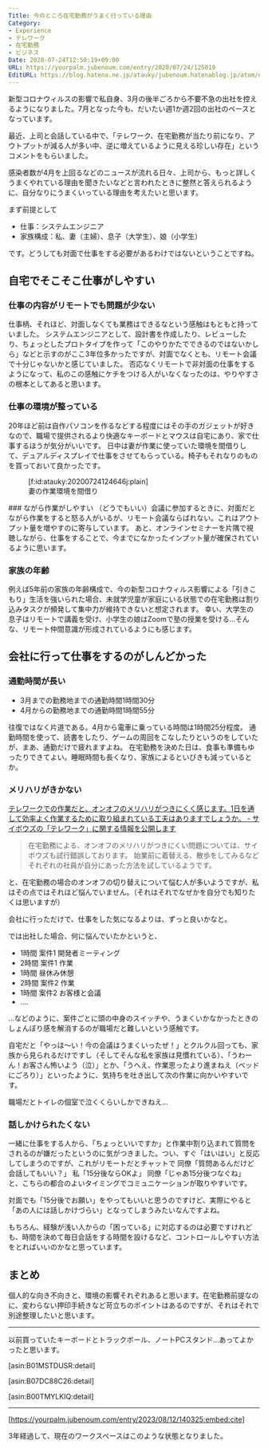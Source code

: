 ```yaml
---
Title: 今のところ在宅勤務がうまく行っている理由
Category:
- Experience
- テレワーク
- 在宅勤務
- ビジネス
Date: 2020-07-24T12:50:19+09:00
URL: https://yourpalm.jubenoum.com/entry/2020/07/24/125019
EditURL: https://blog.hatena.ne.jp/atauky/jubenoum.hatenablog.jp/atom/entry/26006613603555072
---
```


新型コロナウィルスの影響で私自身、3月の後半ごろから不要不急の出社を控えるようになりました。7月となった今も、だいたい週1か週2回の出社のペースとなっています。

最近、上司と会話している中で、「テレワーク、在宅勤務が当たり前になり、アウトプットが減る人が多い中、逆に増えているように見える珍しい存在」というコメントをもらいました。

感染者数が4月を上回るなどのニュースが流れる日々、上司から、もっと詳しくうまくやれている理由を聞きたいなどと言われたときに整然と答えられるように、自分なりにうまくいっている理由を考えたいと思います。

まず前提として

* 仕事：システムエンジニア
* 家族構成：私、妻（主婦）、息子（大学生）、娘（小学生）

です。どうしても対面で仕事をする必要があるわけではないということですね。

## 自宅でそこそこ仕事がしやすい

### 仕事の内容がリモートでも問題が少ない

仕事柄、それほど、対面しなくても業務はできるなという感触はもともと持っていました。
システムエンジニアとして、設計書を作成したり、レビューしたり、ちょっとしたプロトタイプを作って「このやりかたでできるのではないかしら」などと示すのがここ3年位多かったですが、対面でなくとも、リモート会議で十分じゃないかと感じていました。
否応なくリモートで非対面の仕事をするようになって、私のこの感触にケチをつける人がいなくなったのは、やりやすさの根本としてあると思います。

### 仕事の環境が整っている

20年ほど前は自作パソコンを作るなどする程度にはその手のガジェットが好きなので、職場で提供されるより快適なキーボードとマウスは自宅にあり、家で仕事するほうが気分がいいです。
日中は妻が作業に使っていた環境を間借りして、デュアルディスプレイで仕事をさせてもらっている。椅子もそれなりのものを買っておいて良かったです。
<figure class="figure-image figure-image-fotolife" title="妻の作業環境を間借り">[f:id:atauky:20200724124646j:plain]<figcaption>妻の作業環境を間借り</figcaption></figure>
### ながら作業がしやすい
（どうでもいい）会議に参加するときに、対面だとながら作業をすると怒る人がいるが、リモート会議ならばれない。これはアウトプット量を増やすのに寄与しています。
あと、オンラインセミナーを片隅で視聴しながら、仕事をすることで、今までになかったインプット量が確保されているように思います。

### 家族の年齢
例えば5年前の家族の年齢構成で、今の新型コロナウィルス影響による「引きこもり」生活を強いられた場合、未就学児童が家庭にいる状態での在宅勤務は割り込みタスクが頻発して集中力が維持できないと想定されます。
幸い、大学生の息子はリモートで講義を受け、小学生の娘はZoomで塾の授業を受ける…そんな、リモート仲間意識が形成されているようにも感じます。

## 会社に行って仕事をするのがしんどかった

### 通勤時間が長い

* 3月までの勤務地までの通勤時間1時間30分
* 4月からの勤務地までの通勤時間1時間55分

往復ではなく片道である。4月から電車に乗っている時間は1時間25分程度。
通勤時間を使って、読書をしたり、ゲームの周回をこなしたりというのをしていたが、まあ、通勤だけで疲れますよね。
在宅勤務を決めた日は、食事も準備もゆったりできてよい。睡眠時間も長くなり、家族によるといびきも減っているとか。

### メリハリがきかない

[テレワークでの作業だと、オンオフのメリハリがつきにくく感じます。1日を通して効率よく作業するために取り組まれている工夫はありますでしょうか。 \- サイボウズの「テレワーク」に関する情報を公開します](https://telework.cybozu.co.jp/activities/7080)

> 在宅勤務による、オンオフのメリハリがつきにくい問題については、サイボウズも試行錯誤しております。
> 始業前に着替える、散歩をしてみるなどそれぞれの社員が自分にあった方法を試しているようです。

と、在宅勤務の場合のオンオフの切り替えについて悩む人が多いようですが、私はその点ではそれほど悩んでいません。（それはそれでなぜかを自分でも知りたくは思いますが）

会社に行っただけで、仕事をした気になるよりは、ずっと良いかなと。

では出社した場合、何に悩んでいたかというと、
* 1時間 案件1 開発者ミーティング
* 2時間 案件1 作業
* 1時間 昼休み休憩
* 2時間 案件2 作業
* 1時間 案件2 お客様と会議
* ....

…などのように、案件ごとに頭の中身のスイッチや、うまくいかなかったときのしょんぼり感を解消するのが職場だと難しいという感触です。

自宅だと「やっほ～い！今の会議はうまくいったぜ！」とクルクル回っても、家族から見られるだけですし（そしてそんな私を家族は見慣れている）、「うわーん！お客さん怖いよう（泣）」とか、「うへえ、作業思ったより進まねえ（ベッドにごろり）」といったように、気持ちを吐き出して次の作業に向かいやすいです。

職場だとトイレの個室で泣くくらいしかできねえ…

### 話しかけられたくない

一緒に仕事をする人から、「ちょっといいですか」と作業中割り込まれて質問をされるのが嫌だったというのに気がつきました。つい、すぐ「はいはい」と反応してしまうのですが、これがリモートだとチャットで
同僚「質問あるんだけど会話してもいい？」
私「15分後ならOKよ」
同僚「じゃあ15分後つなぐね」
と、こちらの都合のよいタイミングでコミュニケーションが取りやすいです。

対面でも「15分後でお願い」をやってもいいと思うのですけど、実際にやると「あの人には話しかけづらい」となってしまうみたいなんですよね。

もちろん、経験が浅い人からの「困っている」に対応するのは必要ですけれども、時間を決めて毎日会話をする時間を設けるなど、コントロールしやすい方法をとればいいのかなと思っています。

## まとめ
個人的な向き不向きと、環境の影響それぞれあると思います。在宅勤務前提なのに、変わらない押印手続きなど苛立ちのポイントはあるのですが、それはそれで別途整理したいと思います。

-----

以前買っていたキーボードとトラックボール、ノートPCスタンド…あってよかったと思います。

[asin:B01MSTDUSR:detail]

[asin:B07DC88C26:detail]

[asin:B00TMYLKIQ:detail]

-----


[https://yourpalm.jubenoum.com/entry/2023/08/12/140325:embed:cite]

3年経過して、現在のワークスペースはこのような状態となりました。

